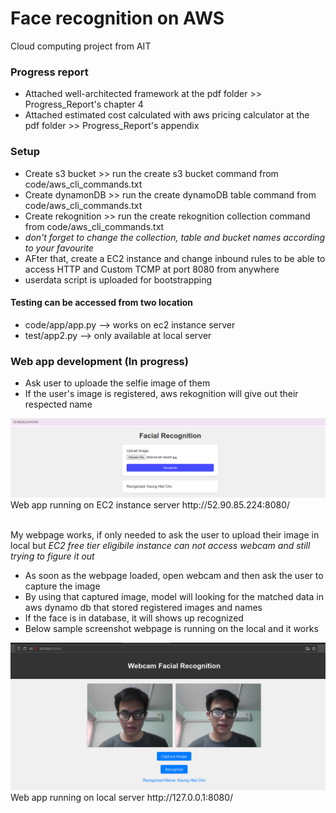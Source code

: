 # Face recognition on AWS 
Cloud computing project from AIT

### Progress report 

- Attached well-architected framework at the pdf folder >> Progress_Report's chapter 4
- Attached estimated cost calculated with aws pricing calculator at the pdf folder >> Progress_Report's appendix


### Setup

- Create s3 bucket >> run the create s3 bucket command from code/aws_cli_commands.txt
- Create dynamonDB >> run the create dynamoDB table command from code/aws_cli_commands.txt
- Create rekognition >> run the create rekognition collection command from code/aws_cli_commands.txt
- *don't forget to change the collection, table and bucket names according to your favourite*
- AFter that, create a EC2 instance and change inbound rules to be able to access HTTP and Custom TCMP at port 8080 from anywhere
- userdata script is uploaded for bootstrapping

#### Testing can be accessed from two location

- code/app/app.py --> works on ec2 instance server
- test/app2.py --> only available at local server

###  Web app development (In progress)

- Ask user to uploade the selfie image of them 
- If the user's image is registered, aws rekognition will give out their respected name

<img src='screenshot/image.png' alt="Step 1" width="600px" style="float: center" />
<figcaption> Web app running on EC2 instance server http://52.90.85.224:8080/ </figcaption>
<br clear="left" />

My webpage works, if only needed to ask the user to upload their image in local but *EC2 free tier eligibile instance can not access webcam and still trying to figure it out*

- As soon as the webpage loaded, open webcam and then ask the user to capture the image
- By using that captured image, model will looking for the matched data in aws dynamo db that stored registered images and names
- If the face is in database, it will shows up recognized
- Below sample screenshot webpage is running on the local and it works 

<img src='screenshot/local.png' alt="Step 1" width="600px" style="float: center" />
<figcaption> Web app running on local server http://127.0.0.1:8080/ </figcaption>
<br clear="left" />